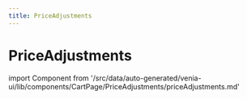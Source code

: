 ```yaml
---
title: PriceAdjustments
---
```


# PriceAdjustments

<!--
The reference doc content is generated automatically from the source code.
To update this section, update the doc blocks in the source code
-->

import Component from '/src/data/auto-generated/venia-ui/lib/components/CartPage/PriceAdjustments/priceAdjustments.md'

<Component />
